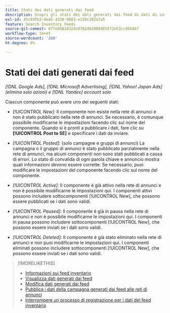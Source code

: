 ```yaml
---
title: Stati dei dati generati dai feed
description: Scopri gli stati dei dati generati dai feed di dati di inventario.
exl-id: 45c93fb2-0ed2-4336-9883-e150c292a7a5
feature: Search Inventory Feeds
source-git-commit: 67fe8581832dc0762d62908d01672e53cc95b847
workflow-type: tm+mt
source-wordcount: '260'
ht-degree: 0%

---
```


# Stati dei dati generati dai feed

*[!DNL Google Ads], [!DNL Microsoft Advertising], [!DNL Yahoo! Japan Ads] (elimina solo azioni) e [!DNL Yandex] account solo*

Ciascun componente può avere uno dei seguenti stati:

* *[!UICONTROL New]:* Il componente non esiste nella rete di annunci e non è stato pubblicato nella rete di annunci. Se necessario, è comunque possibile modificarne le impostazioni facendo clic sul nome del componente. Quando si è pronti a pubblicare i dati, fare clic su **[!UICONTROL Post to SE]** e specificare i dati da inviare.

* *[!UICONTROL Posted]:* (solo campagne e gruppi di annunci) La campagna o il gruppo di annunci è stato pubblicato parzialmente nella rete di annunci, ma alcuni componenti non sono stati pubblicati a causa di errori. Lo stato di convalida di ogni parola chiave e annuncio mostra quali informazioni devono essere corrette. Se necessario, puoi modificare le impostazioni del componente facendo clic sul nome del componente.

* *[!UICONTROL Active]:* Il componente è già attivo nella rete di annunci e non è possibile modificarne le impostazioni qui. I componenti attivi possono includere sottocomponenti [!UICONTROL New], che possono essere pubblicati se i dati sono validi.

* *[!UICONTROL Paused]:* Il componente è già in pausa nella rete di annunci e non è possibile modificarne le impostazioni qui. I componenti in pausa possono includere sottocomponenti [!UICONTROL New], che possono essere inviati se i dati sono validi.

* *[!UICONTROL Deleted]:* Il componente è già stato eliminato nella rete di annunci e non puoi modificarne le impostazioni qui. I componenti eliminati possono includere sottocomponenti [!UICONTROL New], che possono essere inviati se i dati sono validi.

>[!MORELIKETHIS]
>
>* [Informazioni sui feed inventario](inventory-feeds-about.md)
>* [Visualizza dati generati dai feed](propagated-data-view.md)
>* [Modifica dati generati dai feed](propagated-data-edit.md)
>* [Pubblica i dati della campagna generati dai feed alle reti di annunci](propagated-data-post.md)
>* [Interrompere un processo di registrazione per i dati del feed inventario](stop-job.md)
